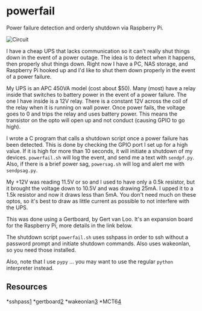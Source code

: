 powerfail
=========

Power failure detection and orderly shutdown via Raspberry Pi.

![Circuit][circuit]

I have a cheap UPS that lacks communication so it can't really shut things down in the event of a power outage.  The idea is to detect when it happens, then properly shut things down.  Right now I have a PC, NAS storage, and Raspberry Pi hooked up and I'd like to shut them down properly in the event of a power failure.

My UPS is an APC 450VA model (cost about $50).  Many (most) have a relay inside that switches to battery power in the event of a power failure.  The one I have inside is a 12V relay.  There is a constant 12V across the coil of the relay when it is running on wall power.  Once power fails, the voltage goes to 0 and trips the relay and uses battery power.  This means the transistor on the opto will open up and not conduct (causing GPIO to go high).

I wrote a C program that calls a shutdown script once a power failure has been detected.  This is done by checking the GPIO port I set up for a high value.  If it is high for more than 10 seconds, it will initiate a shutdown of my devices.  `powerfail.sh` will log the event, and send me a text with `sendpf.py`.  Also, if there is a brief power sag, `powersag.sh` will log and alert me with `sendpsag.py`.

My +12V was reading 11.5V or so and I used to have only a 0.5k resistor, but it brought the voltage down to 10.5V and was drawing 25mA.  I upped it to a 1.5k resistor and now it draws less than 5mA.  You don't need much on these optos, so it's best to draw as little current as possible to not interfere with the UPS.

This was done using a Gertboard, by Gert van Loo.  It's an expansion board for the Raspberry Pi, more details in the link below.

The shutdown script `powerfail.sh` uses sshpass in order to ssh without a password prompt and initiate shutdown commands.  Also uses wakeonlan, so you need those installed.

Also, note that I use `pypy` ... you may want to use the regular `python` interpreter instead.

Resources
---------
*sshpass[1]
*gertboard[2]
*wakeonlan[3]
*MCT6[4]

[circuit]: http://brontopixel.com/images/2013/08/12/ups.png "UPS Power Failure Detection Circuit"
[1]: http://sourceforge.net/projects/sshpass/
[2]: http://www.raspberrypi.org/phpBB3/viewtopic.php?f=42&t=20410
[3]: https://wiki.debian.org/WakeOnLan
[4]: https://www.fairchildsemi.com/ds/MC/MCT6.pdf
